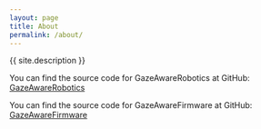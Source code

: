 ```yaml
---
layout: page
title: About
permalink: /about/
---
```


{{ site.description }}

You can find the source code for GazeAwareRobotics at GitHub:
[GazeAwareRobotics](https://github.com/Tohaker/GazeAwareRobotics)

You can find the source code for GazeAwareFirmware at GitHub:
[GazeAwareFirmware](https://github.com/Tohaker/GazeAwareFirmware)


[Miles's Github]: https://github.com/tohaker
